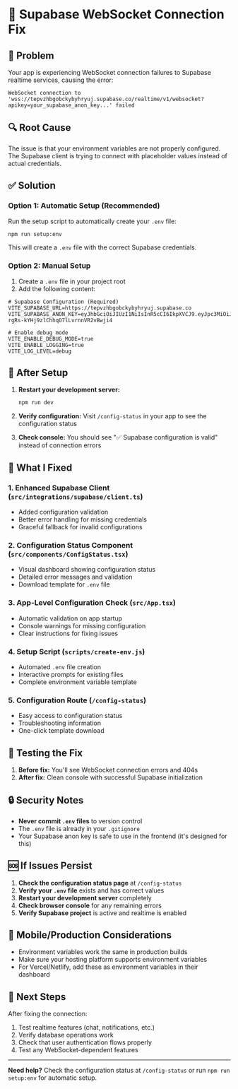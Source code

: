 # 🔧 Supabase WebSocket Connection Fix

## 🚨 Problem
Your app is experiencing WebSocket connection failures to Supabase realtime services, causing the error:
```
WebSocket connection to 'wss://tepvzhbgobckybyhryuj.supabase.co/realtime/v1/websocket?apikey=your_supabase_anon_key...' failed
```

## 🔍 Root Cause
The issue is that your environment variables are not properly configured. The Supabase client is trying to connect with placeholder values instead of actual credentials.

## ✅ Solution

### Option 1: Automatic Setup (Recommended)
Run the setup script to automatically create your `.env` file:

```bash
npm run setup:env
```

This will create a `.env` file with the correct Supabase credentials.

### Option 2: Manual Setup
1. Create a `.env` file in your project root
2. Add the following content:

```env
# Supabase Configuration (Required)
VITE_SUPABASE_URL=https://tepvzhbgobckybyhryuj.supabase.co
VITE_SUPABASE_ANON_KEY=eyJhbGciOiJIUzI1NiIsInR5cCI6IkpXVCJ9.eyJpc3MiOiJzdXBhYmFzZSIsInJlZiI6InRlcHZ6aGJnb2Jja3lieWhyeXVqIiwicm9sZSI6ImFub24iLCJpYXQiOjE3NTQzODIzNzQsImV4cCI6MjA2OTk1ODM3NH0.RBtDkdzRu-rgRs-kYHj9zlChhqO7lLvrnnVR2vBwji4

# Enable debug mode
VITE_ENABLE_DEBUG_MODE=true
VITE_ENABLE_LOGGING=true
VITE_LOG_LEVEL=debug
```

## 🚀 After Setup

1. **Restart your development server:**
   ```bash
   npm run dev
   ```

2. **Verify configuration:**
   Visit `/config-status` in your app to see the configuration status

3. **Check console:**
   You should see "✅ Supabase configuration is valid" instead of connection errors

## 🔧 What I Fixed

### 1. Enhanced Supabase Client (`src/integrations/supabase/client.ts`)
- Added configuration validation
- Better error handling for missing credentials
- Graceful fallback for invalid configurations

### 2. Configuration Status Component (`src/components/ConfigStatus.tsx`)
- Visual dashboard showing configuration status
- Detailed error messages and validation
- Download template for `.env` file

### 3. App-Level Configuration Check (`src/App.tsx`)
- Automatic validation on app startup
- Console warnings for missing configuration
- Clear instructions for fixing issues

### 4. Setup Script (`scripts/create-env.js`)
- Automated `.env` file creation
- Interactive prompts for existing files
- Complete environment variable template

### 5. Configuration Route (`/config-status`)
- Easy access to configuration status
- Troubleshooting information
- One-click template download

## 🧪 Testing the Fix

1. **Before fix:** You'll see WebSocket connection errors and 404s
2. **After fix:** Clean console with successful Supabase initialization

## 🔒 Security Notes

- **Never commit `.env` files** to version control
- The `.env` file is already in your `.gitignore`
- Your Supabase anon key is safe to use in the frontend (it's designed for this)

## 🆘 If Issues Persist

1. **Check the configuration status page** at `/config-status`
2. **Verify your `.env` file** exists and has correct values
3. **Restart your development server** completely
4. **Check browser console** for any remaining errors
5. **Verify Supabase project** is active and realtime is enabled

## 📱 Mobile/Production Considerations

- Environment variables work the same in production builds
- Make sure your hosting platform supports environment variables
- For Vercel/Netlify, add these as environment variables in their dashboard

## 🔄 Next Steps

After fixing the connection:
1. Test realtime features (chat, notifications, etc.)
2. Verify database operations work
3. Check that user authentication flows properly
4. Test any WebSocket-dependent features

---

**Need help?** Check the configuration status at `/config-status` or run `npm run setup:env` for automatic setup.
